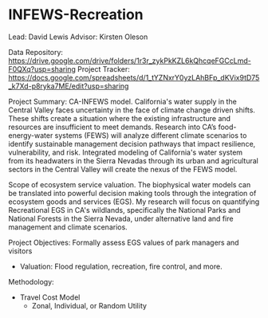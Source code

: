 # INFEWS-Recreation

Lead: David Lewis 
Advisor: Kirsten Oleson

Data Repository: https://drive.google.com/drive/folders/1r3r_zykPkKZL6kQhcqeFGCcLmd-F0QXq?usp=sharing
Project Tracker: https://docs.google.com/spreadsheets/d/1_tYZNxrY0yzLAhBFp_dKVix9tD75_k7Xd-p8ryka7ME/edit?usp=sharing

Project Summary:
CA-INFEWS model. California's water supply in the Central Valley faces uncertainty in the face of climate change driven shifts. These shifts create a situation where the existing infrastructure and resources are insufficient to meet demands. Research into CA’s food-energy-water systems (FEWS) will analyze different climate scenarios to identify sustainable management decision pathways that impact resilience, vulnerability, and risk. Integrated modeling of California's water system from its headwaters in the Sierra Nevadas through its urban and agricultural sectors in the Central Valley will create the nexus of the FEWS model. 

Scope of ecosystem service valuation. The biophysical water models can be translated into powerful decision making tools through the integration of ecosystem goods and services (EGS). My research will focus on quantifying Recreational EGS in CA's wildlands, specifically the National Parks and National Forests in the Sierra Nevada, under alternative land and fire management and climate scenarios. 


Project Objectives:
Formally assess EGS values of park managers and visitors
 - Valuation: Flood regulation, recreation, fire control, and more.

Methodology:
 - Travel Cost Model
    - Zonal, Individual, or Random Utility